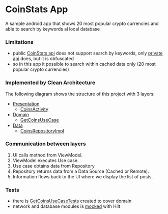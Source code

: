 # CoinStats App
A sample android app that shows 20 most popular crypto currencies and able to search by keywords al local database

### Limitations
- public [CoinStats api](https://documenter.getpostman.com/view/5734027/RzZ6Hzr3) does not support search by keywords, only [private api](https://api.coin-stats.com/v4/coins?&limit=5&keyword=doge) does, but it is obfuscated
- so in this app it possible to search within cached data only (20 most popular crypto currencies)

### Implemented by Clean Architecture
The following diagram shows the structure of this project with 3 layers:
- [Presentation](/app/src/main/java/com/coinstats/app/presentation)
  - [CoinsActivity](app/src/main/java/com/coinstats/app/presentation/coins/CoinsActivity.kt)
- [Domain](/app/src/main/java/com/coinstats/app/domain)
  - [GetCoinsUseCase](app/src/main/java/com/coinstats/app/domain/usecase/GetCoinsUseCase.kt) 
- [Data](/app/src/main/java/com/coinstats/app/data)
  - [CoinsRepositoryImpl](app/src/main/java/com/coinstats/app/data/repository/CoinsRepositoryImpl.kt) 
  
### Communication between layers

1. UI calls method from ViewModel.
1. ViewModel executes Use case.
1. Use case obtains data from Repository
1. Repository returns data from a Data Source (Cached or Remote).
1. Information flows back to the UI where we display the list of posts.


### Tests
- there is [GetCoinsUseCaseTests](app/src/androidTest/java/com/coinstats/app/GetCoinsUseCaseTests.kt) created to cover domain
- network and database modules is [mocked](app/src/androidTest/java/com/coinstats/app/mock/) with Hilt